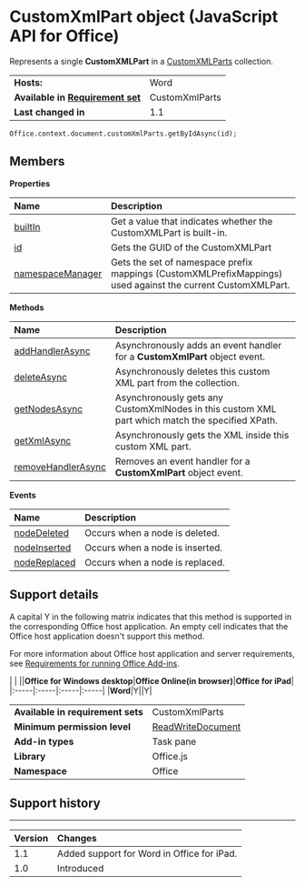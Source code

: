
# CustomXmlPart object (JavaScript API for Office)
Represents a single  **CustomXMLPart** in a [CustomXMLParts](../../reference/shared/customxmlparts.customxmlparts.md) collection.

|||
|:-----|:-----|
|**Hosts:**|Word|
|**Available in [Requirement set](http://msdn.microsoft.com/library/6b6702f2-b0a5-46ab-a356-8dda897ca8ae%28Office.15%29.aspx)**|CustomXmlParts|
|**Last changed in**|1.1|

```
Office.context.document.customXmlParts.getByIdAsync(id);
```


## Members


**Properties**


|**Name**|**Description**|
|:-----|:-----|
|[builtIn](../../reference/shared/customxmlpart.builtin.md)|Get a value that indicates whether the CustomXMLPart is built-in.|
|[id](../../reference/shared/customxmlpart.id.md)|Gets the GUID of the CustomXMLPart|
|[namespaceManager](../../reference/shared/customxmlpart.namespacemanager.md)|Gets the set of namespace prefix mappings (CustomXMLPrefixMappings) used against the current CustomXMLPart.|

**Methods**


|**Name**|**Description**|
|:-----|:-----|
|[addHandlerAsync](../../reference/shared/customxmlpart.addhandlerasync.md)|Asynchronously adds an event handler for a  **CustomXmlPart** object event.|
|[deleteAsync](../../reference/shared/customxmlpart.deleteasync.md)|Asynchronously deletes this custom XML part from the collection.|
|[getNodesAsync](../../reference/shared/customxmlpart.getnodesasync.md)|Asynchronously gets any CustomXmlNodes in this custom XML part which match the specified XPath.|
|[getXmlAsync](../../reference/shared/customxmlpart.getxmlasync.md)|Asynchronously gets the XML inside this custom XML part.|
|[removeHandlerAsync](../../reference/shared/customxmlpart.removehandlerasync.md)|Removes an event handler for a  **CustomXmlPart** object event.|

**Events**


|**Name**|**Description**|
|:-----|:-----|
|[nodeDeleted](../../reference/shared/customxmlpart.nodedeleted.event.md)|Occurs when a node is deleted.|
|[nodeInserted](../../reference/shared/customxmlpart.nodeinserted.event.md)|Occurs when a node is inserted.|
|[nodeReplaced](../../reference/shared/customxmlpart.nodereplaced.event.md)|Occurs when a node is replaced.|

## Support details


A capital Y in the following matrix indicates that this method is supported in the corresponding Office host application. An empty cell indicates that the Office host application doesn't support this method.

For more information about Office host application and server requirements, see [Requirements for running Office Add-ins](http://msdn.microsoft.com/library/67340567-bb9a-498c-96d3-3f52f28c16bc%28Office.15%29.aspx).


|
|
||**Office for Windows desktop**|**Office Online(in browser)**|**Office for iPad**|
|:-----|:-----|:-----|:-----|
|**Word**|Y||Y|

|||
|:-----|:-----|
|**Available in requirement sets**|CustomXmlParts|
|**Minimum permission level**|[ReadWriteDocument](http://msdn.microsoft.com/library/da2efadc-4ebf-45fe-be39-397ac1eb1dbd%28Office.15%29.aspx)|
|**Add-in types**|Task pane|
|**Library**|Office.js|
|**Namespace**|Office|

## Support history



****


|**Version**|**Changes**|
|:-----|:-----|
|1.1|Added support for Word in Office for iPad.|
|1.0|Introduced|
